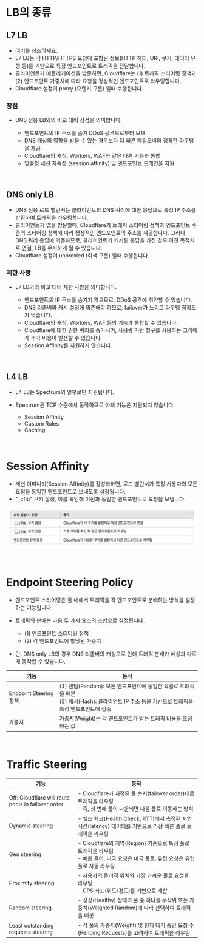 # LB의 종류
## L7 LB
- [여기](https://developers.cloudflare.com/learning-paths/load-balancing/planning/types-load-balancers/)를 참조하세요.
- L7 LB는 각 HTTP/HTTPS 요청에 포함된 정보(HTTP 헤더, URI, 쿠키, 데이터 유형 등)를 기반으로 특정 엔드포인트로 트래픽을 전달합니다.
- 클라이언트가 애플리케이션을 방문하면, Cloudflare는 (1) 트래픽 스티어링 정책과 (2) 엔드포인트 가중치에 따라 요청을 정상적인 엔드포인트로 라우팅합니다.
- Cloudflare 설정이 proxy (오렌지 구름) 일때 수행됩니다.

### 장점
- DNS 전용 LB와의 비교 대비 장점을 의미합니다.

  + 엔드포인트의 IP 주소를 숨겨 DDoS 공격으로부터 보호
  + DNS 캐싱의 영향을 받을 수 있는 경우보다 더 빠른 페일오버와 정확한 라우팅을 제공
  + Cloudflare의 캐싱, Workers, WAF와 같은 다른 기능과 통합
  + 맞춤형 세션 지속성 (session affinity) 및 엔드포인트 드레인을 지원

<br>

## DNS only LB
- DNS 전용 로드 밸런서는 클라이언트의 DNS 쿼리에 대한 응답으로 특정 IP 주소를 반환하여 트래픽을 라우팅합니다.
- 클라이언트가 앱을 방문할때, Cloudflare가 트래픽 스티어링 정책과 엔드포인트 수준의 스티어링 정책에 따라 정상적인 엔드포인트의 주소를 제공합니다. 그러나 DNS 쿼리 응답에 의존하므로, 클라이언트가 캐시된 응답을 가진 경우 이전 목적지로 연결, LB를 무시하게 될 수 있습니다.
- Cloudflare 설정이 unproxied (회색 구름) 일때 수행됩니다.

### 제한 사항
- L7 LB와의 비교 대비 제한 사항을 의미합니다.

  + 엔드포인트의 IP 주소를 숨기지 않으므로, DDoS 공격에 취약할 수 있습니다.
  + DNS 리졸버와 캐시 설정에 의존해야 하므로, failover가 느리고 라우팅 정확도가 낮습니다.
  + Cloudflare의 캐싱, Workers, WAF 등의 기능과 통합할 수 없습니다.
  + Cloudflare에 대한 권한 쿼리를 증가시켜, 사용량 기반 청구를 사용하는 고객에게 추가 비용이 발생할 수 있습니다.
  + Session Affinity를 지원하지 않습니다.

<br>

## L4 LB
- L4 LB는 Spectrum의 일부로만 지원됩니다.
- Spectrum은 TCP 수준에서 동작하므로 아래 기능은 지원되지 않습니다.
  
  + Session Affinity
  + Custom Rules
  + Caching

<br>

# Session Affinity
- 세션 어피니티(Session Affinity)를 활성화하면, 로드 밸런서가 특정 사용자의 모든 요청을 동일한 엔드포인트로 보내도록 설정됩니다.
- "_cflb" 쿠키 설정, 이를 확인해 이전과 동일한 엔드포인트로 요청을 보냅니다.

![sa](../assets/img/sa.png)

<br>

# Endpoint Steering Policy
- 엔드포인트 스티어링은 풀 내에서 트래픽을 각 엔드포인트로 분배하는 방식을 설정하는 기능입니다.
- 트래픽의 분배는 다음 두 가지 요소의 조합으로 결정됩니다.

  + (1) 엔드포인트 스티어링 정책
  + (2) 각 엔드포인트에 할당된 가중치
- 단, DNS only LB의 경우 DNS 리졸버의 캐싱으로 인해 트래픽 분배가 예상과 다르게 동작할 수 있습니다.

| 기능  | 동작 |
|------|----|
| Endpoint Steering 정책 | (1) 랜덤(Random): 모든 엔드포인트에 동일한 확률로 트래픽을 배분 <br>(2) 해시(Hash): 클라이언트 IP 주소 등을 기반으로 트래픽을 특정 엔드포인트에 집중 |
| 가중치 | 가중치(Weight)는 각 엔드포인트가 받는 트래픽 비율을 조정하는 값 |

<br>

# Traffic Steering

| 기능  | 동작 |
|------|----|
| Off: Cloudflare will route pools in failover order  | - Cloudflare가 지정된 풀 순서(failover order)대로 트래픽을 라우팅 <br>- 즉, 첫 번째 풀이 다운되면 다음 풀로 이동하는 방식 | 
| Dynamic steering | - 헬스 체크(Health Check, RTT)에서 측정된 지연 시간(latency) 데이터를 기반으로 가장 빠른 풀로 트래픽을 라우팅 |
| Geo steering | - Cloudflare의 지역(Region) 기준으로 특정 풀로 트래픽을 라우팅 <br>- 예를 들어, 미국 요청은 미국 풀로, 유럽 요청은 유럽 풀로 자동 라우팅 |
| Proximity steering | -  사용자의 물리적 위치와 가장 가까운 풀로 요청을 라우팅 <br>- GPS 좌표(위도/경도)를 기반으로 계산 |
| Random steering | - 정상(Healthy) 상태의 풀 중 하나를 무작위 또는 가중치(Weighted Random)에 따라 선택하여 트래픽을 배분 |
| Least outstanding requests steering | - 각 풀의 가중치(Weight) 및 현재 대기 중인 요청 수(Pending Requests)를 고려하여 트래픽을 라우팅 |